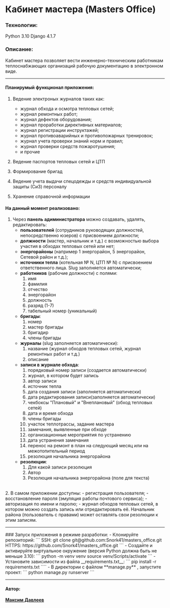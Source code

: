 # Кабинет мастера (Masters Office)

### Технологии:
Python 3.10
Django 4.1.7

### Описание:

Кабинет мастера позволяет вести инженерно-техническим работникам теплоснабжающих организаций рабочую документацию в электронном виде.

<hr>

#### Планирумый функционал приложения:

1. Ведение электроных журналов таких как: 
    - журнал обхода и осмотра тепловых сетей;
    - журнал ремонтных работ;
    - журнал дефектов оборудования;
    - журнал проработки директивных материалов;
    - журнал регистрации инструктажей;
    - журнал противоаварийных и противопожарных тренировок;
    - журнал учета проверки знаний норм и правил;
    - журнал проверки средств пожаротушения;
    - и прочие

2. Ведение паспортов тепловых сетей и ЦТП
3. Формирование бригад
4. Ведение учета выдачи спецодежды и средств индивидуальной защиты (СиЗ) персоналу
5. Хранение справочной информации

#### На данный момент реализовано:
1. Через **панель адиминистратора** можно создавать, удалять, редактировать:
    - **пользователей** (сотрудников руководящих должностей, непосредственно юзеров) с присвоением должности;
    - **должности** (мастер, начальник и т.д.) с возможностью выбора участия в обходах тепловых сетей или нет;
    - **энергорайоны** (например 1 энергорайон, 5 энергорайон, Сетевой район и т.д.);
    - **источники тепла** (котельная № N, ЦТП № N) с присвоением ответственного лица. Slug заполняется автоматически;
    - **работников** (рабочие должности) с полями:
        1. имя
        2. фамилия
        3. отчество
        4. энергорайон
        5. должность
        6. разряд (1-7)
        7. табельный номер (уникальный)
    - **бригады**:
        1. номер
        2. мастер бригады
        3. бригадир
        4. члены бригады
    - **журналы** (slug заполняется автоматически):
        1. название (журнал обходов тепловых сетей, журнал ремонтных работ и т.д.)
        2. описание
    - **записи в журнале обхода**:
        1. порядковый номер записи (создается автоматически)
        2. журнал, в котором будет запись
        3. автор записи
        4. источник тепла
        5. дата создания записи (заполняется автоматически)
        6. дата редактирования записи(заполняется автоматически)
        7. чекбоксы "Плановый" и "Внеплановый" (обход тепловых сетей)
        8. дата и время обхода
        9. члены бригады
        10. участок теплотрассы, задание мастера
        11. замечания, выявленные при обходе
        12. организационные мероприятия по устранению
        13. дата устранения замечания
        14. перенос на ремонт в план на следующий месяц или на межотопительный период
        15. резолюция начальника энергорайона
    - **резолюции**:
        1. Для какой записи резолюция
        2. Автор
        3. Резолюция начальника энергорайона (поле для текста)
<br>
2. В самом приложении доступны:
    - регистрация пользователя;
    - восстановление пароля (эмуляция работы почтового сервиса);
    - авторизация по имени и паролю;
    - журнал обходов тепловых сетей, в котором можно создать запись или отредактировать её. Начальник района (пользователь с правами) может оставлять свои резолюции к этим записям.
<hr>
### Запуск приложения в режиме разработки:
- Клонируйте репозиторий:
    ```
    SSH: git clone git@github.com:Snork41/masters_office.git
    HTTPS: https://github.com/Snork41/masters_office.git
    ```
- Создайте и активируйте виртуальное окружение (версия Python должна быть не меньше 3.10):
    ```
    python -m venv venv
    source venv/Scripts/activate
    ```
- Установите зависимости из файла __requirements.txt__:
    ```
    pip install -r requirements.txt
    ````
- В директории с файлом **manage.py** , запустите проект:
    ```
    python manage.py runserver
    ```

---
#### Автор:
__[Максим Давлеев](https://github.com/Snork41)__
